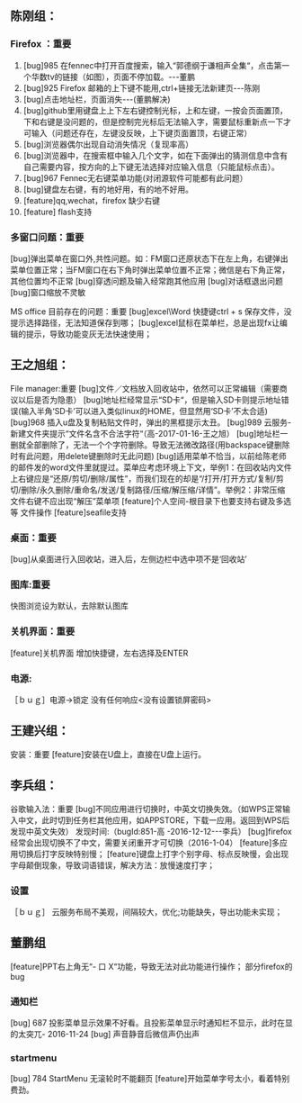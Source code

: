 
## 陈刚组：
### Firefox ：重要

1. [bug]985 在fennec中打开百度搜索，输入“郭德纲于谦相声全集“，点击第一个华数tv的链接（如图），页面不停加载。---董鹏
2. [bug]925 Firefox 邮箱的上下键不能用,ctrl+链接无法新建页---陈刚
3. [bug]点击地址栏，页面消失---(董鹏解决)
4. [bug]github里用键盘上上下左右键控制光标，上和左键，一按会页面置顶，下和右键是没问题的，但是控制完光标后无法输入字，需要鼠标重新点一下才可输入（问题还存在，左键没反映，上下键页面置顶，右键正常）
5. [bug]浏览器偶尔出现自动消失情况（复现率高）
6. [bug]浏览器中，在搜索框中输入几个文字，如在下面弹出的猜测信息中含有自己需要内容，按方向的上下键无法选择对应输入信息（只能鼠标点击）。
7. [bug]967 Fennec无右键菜单功能(对闭源软件可能都有此问题）
8. [bug]键盘左右键，有的地好用，有的地不好用。
9. [feature]qq,wechat，firefox 缺少右键
10. [feature] flash支持

### 多窗口问题：重要

[bug]弹出菜单在窗口外,共性问题。如：FM窗口还原状态下在左上角，右键弹出菜单位置正常；当FM窗口在右下角时弹出菜单位置不正常；微信是右下角正常，其他位置均不正常
[bug]穿透问题及输入经常跑其他应用
[bug]对话框退出问题
[bug]窗口缩放不灵敏

MS office 目前存在的问题：重要
[bug]excel\Word 快捷键ctrl + s 保存文件，没提示选择路径，无法知道保存到哪；
[bug]excel鼠标在菜单栏，总是出现fx让编辑的提示，导致功能变灰无法快速使用；

## 王之旭组：
File manager:重要
[bug]文件／文档放入回收站中，依然可以正常编辑（需要商议以后是否为隐患）
[bug]地址栏经常显示“SD卡“，但是输入SD卡则提示地址错误(输入半角‘SD卡’可以进入类似linux的HOME，但显然用‘SD卡’不太合适)
[bug]968 插入u盘及复制粘贴文件时，弹出的黑框提示太丑。
[bug]989 云服务-新建文件夹提示“文件名含不合法字符“（高-2017-01-16-王之旭）
[bug]地址栏一删就全部删除了，无法一个个字符删除。导致无法微改路径(用backspace键删除时有此问题，用delete键删除时无此问题)
[bug]适用菜单不恰当，以前给陈老师的邮件发的word文件里就提过。菜单应考虑环境上下文，举例1：在回收站内文件上右键应是“还原/剪切/删除/属性”，而我们现在的却是“/打开/打开方式/复制/剪切/删除/永久删除/重命名/发送/复制路径/压缩/解压缩/详情”。举例2：非常压缩 文件右键不应出现“解压”菜单项 [feature]个人空间-根目录下也要支持右键及多选等 文件操作
[feature]seafile支持

### 桌面：重要
[bug]从桌面进行入回收站，进入后，左侧边栏中选中项不是‘回收站’

### 图库:重要
快图浏览设为默认，去除默认图库

### 关机界面：重要
[feature]关机界面 增加快捷键，左右选择及ENTER

### 电源:
［ｂｕｇ］电源->锁定 没有任何响应<没有设置锁屏密码>

## 王建兴组：
安装：重要
[feature]安装在U盘上，直接在U盘上运行。


## 李兵组：
谷歌输入法：重要
[bug]不同应用进行切换时，中英文切换失效。（如WPS正常输入中文，此时切到任务栏其他应用，如APPSTORE，下载一应用。返回到WPS后发现中英文失效） 发现时间:（bugId:851-高 -2016-12-12---李兵）
[bug]firefox经常会出现切换不了中文，需要关闭重开才可切换（2016-1-04）
[feature]多应用切换后打字反映特别慢；
[feature]键盘上打字个别字母、标点反映慢，会出现字母颠倒现象，导致词语错误，解决方法：放慢速度打字；

### 设置
［ｂｕｇ］ 云服务布局不美观，间隔较大，优化;功能缺失，导出功能未实现； 


## 董鹏组
[feature]PPT右上角无“- 口 X“功能，导致无法对此功能进行操作；
部分firefox的bug

### 通知栏
[bug] 687 投影菜单显示效果不好看。且投影菜单显示时通知栏不显示，此时在显的太突兀- 2016-11-24
[bug] 声音静音后微信声仍出声

### startmenu
[bug] 784 StartMenu 无滚轮时不能翻页
[feature]开始菜单字号太小，看着特别费劲。
